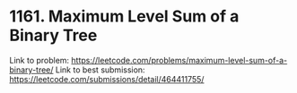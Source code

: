 # 1161. Maximum Level Sum of a Binary Tree

Link to problem: https://leetcode.com/problems/maximum-level-sum-of-a-binary-tree/
Link to best submission: https://leetcode.com/submissions/detail/464411755/
